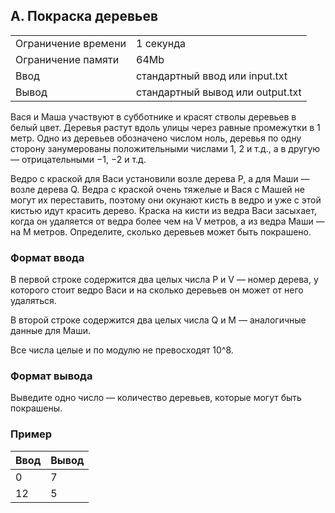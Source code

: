 ## A. Покраска деревьев

| | |
|------------|------------|
| Ограничение времени |	1 секунда |
| Ограничение памяти |	64Mb |
| Ввод |	стандартный ввод или input.txt |
| Вывод |	стандартный вывод или output.txt |

Вася и Маша участвуют в субботнике и красят стволы деревьев в белый цвет. Деревья растут вдоль улицы через равные промежутки в 1 метр. Одно из деревьев обозначено числом ноль, деревья по одну сторону занумерованы положительными числами 1, 2 и т.д., а в другую — отрицательными −1, −2 и т.д.

Ведро с краской для Васи установили возле дерева P, а для Маши — возле дерева Q. Ведра с краской очень тяжелые и Вася с Машей не могут их переставить, поэтому они окунают кисть в ведро и уже с этой кистью идут красить дерево. Краска на кисти из ведра Васи засыхает, когда он удаляется от ведра более чем на V метров, а из ведра Маши — на M метров. Определите, сколько деревьев может быть покрашено.

### Формат ввода
В первой строке содержится два целых числа P и V — номер дерева, у которого стоит ведро Васи и на сколько деревьев он может от него удаляться.

В второй строке содержится два целых числа Q и M — аналогичные данные для Маши.

Все числа целые и по модулю не превосходят 10^8.

### Формат вывода
Выведите одно число — количество деревьев, которые могут быть покрашены.

### Пример
| Ввод | Вывод |
| ---- | ----- |
| 0 | 7 | 25 |
| 12 | 5 |

